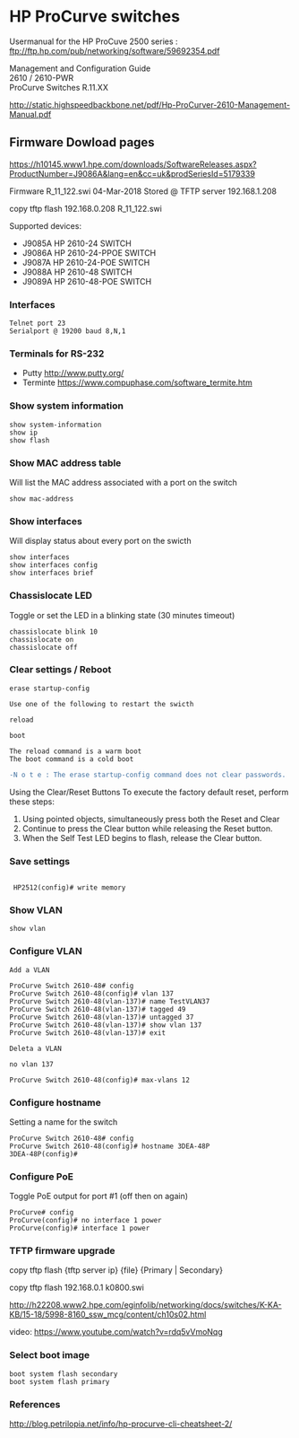 # HP ProCurve switches

Usermanual for the HP ProCuve 2500 series : ftp://ftp.hp.com/pub/networking/software/59692354.pdf

Management and Configuration Guide  
2610 / 2610-PWR  
ProCurve Switches R.11.XX  

http://static.highspeedbackbone.net/pdf/Hp-ProCurver-2610-Management-Manual.pdf



## Firmware Dowload pages

https://h10145.www1.hpe.com/downloads/SoftwareReleases.aspx?ProductNumber=J9086A&lang=en&cc=uk&prodSeriesId=5179339

Firmware R_11_122.swi  04-Mar-2018  Stored @  TFTP server 192.168.1.208

copy tftp flash 192.168.0.208 R_11_122.swi

Supported devices:
* J9085A HP 2610-24 SWITCH
* J9086A HP 2610-24-PPOE SWITCH
* J9087A HP 2610-24-POE SWITCH
* J9088A HP 2610-48 SWITCH
* J9089A HP 2610-48-POE SWITCH


### Interfaces
```
Telnet port 23
Serialport @ 19200 baud 8,N,1
```

### Terminals for RS-232 

* Putty http://www.putty.org/
* Terminte https://www.compuphase.com/software_termite.htm
 



### Show system information
```
show system-information
show ip
show flash
```

### Show MAC address table
Will list the MAC address associated with a port on the switch
```
show mac-address
```

### Show interfaces
Will display status about every port on the swicth
```
show interfaces
show interfaces config
show interfaces brief
```

### Chassislocate LED
Toggle or set the LED in a blinking state (30 minutes timeout)
```
chassislocate blink 10
chassislocate on
chassislocate off
```


### Clear settings / Reboot
```
erase startup-config

Use one of the following to restart the swicth

reload

boot

The reload command is a warm boot
The boot command is a cold boot
```

```Diff
-N o t e : The erase startup-config command does not clear passwords.

```

Using the Clear/Reset Buttons
To execute the factory default reset, perform these steps:
1. Using pointed objects, simultaneously press both the Reset and Clear
2. Continue to press the Clear button while releasing the Reset button.
3. When the Self Test LED begins to flash, release the Clear button.


### Save settings
```

 HP2512(config)# write memory
```

### Show VLAN
```
show vlan
```

### Configure VLAN
```
Add a VLAN

ProCurve Switch 2610-48# config
ProCurve Switch 2610-48(config)# vlan 137
ProCurve Switch 2610-48(vlan-137)# name TestVLAN37
ProCurve Switch 2610-48(vlan-137)# tagged 49
ProCurve Switch 2610-48(vlan-137)# untagged 37
ProCurve Switch 2610-48(vlan-137)# show vlan 137
ProCurve Switch 2610-48(vlan-137)# exit

Deleta a VLAN

no vlan 137

ProCurve Switch 2610-48(config)# max-vlans 12

```

### Configure hostname
Setting a name for the switch
```
ProCurve Switch 2610-48# config
ProCurve Switch 2610-48(config)# hostname 3DEA-48P
3DEA-48P(config)#
```

### Configure PoE
Toggle PoE output for port #1 (off then on again)
```
ProCurve# config 
ProCurve(config)# no interface 1 power
ProCurve(config)# interface 1 power
```
 
    
### TFTP firmware upgrade

copy tftp flash {tftp server ip} {file} {Primary | Secondary}

copy tftp flash 192.168.0.1 k0800.swi

http://h22208.www2.hpe.com/eginfolib/networking/docs/switches/K-KA-KB/15-18/5998-8160_ssw_mcg/content/ch10s02.html

video:
https://www.youtube.com/watch?v=rdq5vVmoNqg


### Select boot image
```
boot system flash secondary
boot system flash primary
```

### References
http://blog.petrilopia.net/info/hp-procurve-cli-cheatsheet-2/

